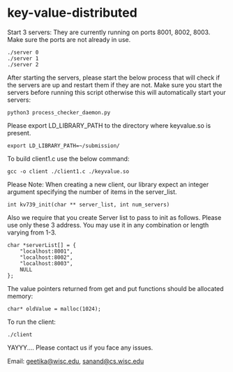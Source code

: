 # key-value-distributed

Start 3 servers: They are currently running on ports 8001, 8002, 8003. Make sure the ports are not already in use.

```
./server 0
./server 1
./server 2
```

After starting the servers, please start the below process that will check if the servers are up and restart them if they are not. Make sure you start the servers before running this script otherwise this will automatically start your servers:

```
python3 process_checker_daemon.py
```

Please export LD_LIBRARY_PATH to the directory where keyvalue.so is present.

```
export LD_LIBRARY_PATH=~/submission/
```

To build client1.c use the below command:

```
gcc -o client ./client1.c ./keyvalue.so
```

Please Note: When creating a new client, our library expect an integer argument specifying the number of items in the server_list.

```
int kv739_init(char ** server_list, int num_servers)
```

Also we require that you create Server list to pass to init as follows. Please use only these 3 address. You may use it in any combination or length varying from 1-3.

```
char *serverList[] = {
    "localhost:8001",
    "localhost:8002",
    "localhost:8003",
    NULL
};
```

The value pointers returned from get and put functions should be allocated memory:

```
char* oldValue = malloc(1024);
```

To run the client:

```
./client
```

YAYYY.... Please contact us if you face any issues.

Email: geetika@wisc.edu, sanand@cs.wisc.edu

